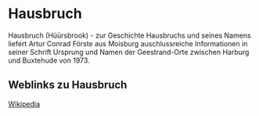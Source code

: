 # Hausbruch

Hausbruch (Hüürsbrook) - zur Geschichte Hausbruchs und seines Namens liefert Artur Conrad Förste aus Moisburg auschlussreiche Informationen in seiner Schrift Ursprung und Namen der Geestrand-Orte zwischen Harburg und Buxtehude von 1973.



## Weblinks zu Hausbruch
[Wikipedia](https://de.wikipedia.org/wiki/Hamburg-Hausbruch)
